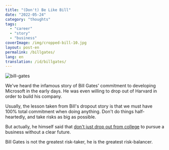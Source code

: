 ```yaml
---
title: "(Don't) Be Like Bill"
date: "2022-05-24"
category: "thoughts"
tags:
  - "career"
  - "story"
  - "business"
coverImage: /img/cropped-bill-10.jpg
layout: post-en
permalink: /billgates/
lang: en
translation: /id/billgates/
---
```


![bill-gates](/img/cropped-bill-10.jpg "Doug Wilson / Corbis / Getty Images")

We've heard the infamous story of Bill Gates' commitment to developing Microsoft in the early days. He was even willing to drop out of Harvard in order to build his company.

Usually, the lesson taken from Bill's dropout story is that we must have 100% total commitment when doing anything. Don't do things half-heartedly, and take risks as big as possible.

But actually, he himself said that [don't just drop out from college](https://economictimes.indiatimes.com/dropping-out-of-college-is-not-a-good-idea-says-bill-gates/articleshow/5843814.cms) to pursue a business without a clear future.

Bill Gates is not the greatest risk-taker, he is the greatest risk-balancer.
